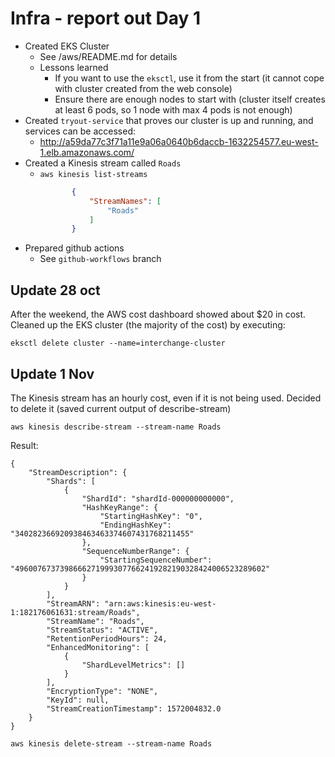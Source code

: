 # Infra - report out Day 1

* Created EKS Cluster
    * See /aws/README.md for details
    * Lessons learned
        * If you want to use the `eksctl`, use it from the start (it cannot cope with cluster created from the web console)
        * Ensure there are enough nodes to start with (cluster itself creates at least 6 pods, so 1 node with max 4 pods is not enough)
* Created `tryout-service` that proves our cluster is up and running, and services can be accessed:
    * http://a59da77c3f71a11e9a06a0640b6daccb-1632254577.eu-west-1.elb.amazonaws.com/
* Created a Kinesis stream called `Roads`
    * `aws kinesis list-streams`
        ```json
               {
                   "StreamNames": [
                       "Roads"
                   ]
               }
        ```    
* Prepared github actions
    * See `github-workflows` branch
    
## Update 28 oct
After the weekend, the AWS cost dashboard showed about $20 in cost.
Cleaned up the EKS cluster (the majority of the cost) by executing:

`eksctl delete cluster --name=interchange-cluster`

## Update 1 Nov
The Kinesis stream has an hourly cost, even if it is not being used. Decided to delete it (saved current output of describe-stream)

`aws kinesis describe-stream --stream-name Roads`

Result:
```
{
    "StreamDescription": {
        "Shards": [
            {
                "ShardId": "shardId-000000000000",
                "HashKeyRange": {
                    "StartingHashKey": "0",
                    "EndingHashKey": "340282366920938463463374607431768211455"
                },
                "SequenceNumberRange": {
                    "StartingSequenceNumber": "49600767373986662719993077662419282190328424006523289602"
                }
            }
        ],
        "StreamARN": "arn:aws:kinesis:eu-west-1:182176061631:stream/Roads",
        "StreamName": "Roads",
        "StreamStatus": "ACTIVE",
        "RetentionPeriodHours": 24,
        "EnhancedMonitoring": [
            {
                "ShardLevelMetrics": []
            }
        ],
        "EncryptionType": "NONE",
        "KeyId": null,
        "StreamCreationTimestamp": 1572004832.0
    }
}
```

`aws kinesis delete-stream --stream-name Roads`